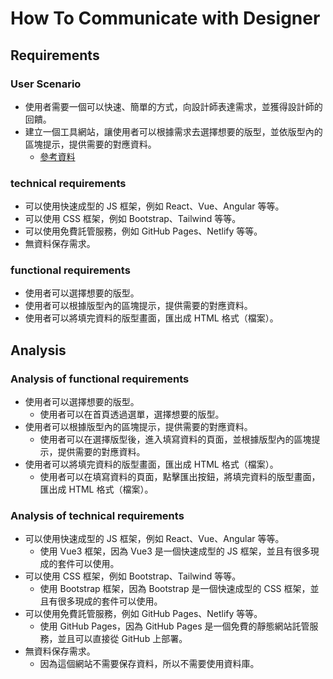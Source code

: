 # How To Communicate with Designer

## Requirements

### User Scenario

- 使用者需要一個可以快速、簡單的方式，向設計師表達需求，並獲得設計師的回饋。
- 建立一個工具網站，讓使用者可以根據需求去選擇想要的版型，並依版型內的區塊提示，提供需要的對應資料。
  - [參考資料](https://docs.google.com/presentation/d/1Kc39MRu0zTwyE0K6LLO7B8KMdPf-konx_-PL0SN75tE/edit?slide=id.g33e1fcaf5bf_0_133#slide=id.g33e1fcaf5bf_0_133)

### technical requirements

- 可以使用快速成型的 JS 框架，例如 React、Vue、Angular 等等。
- 可以使用 CSS 框架，例如 Bootstrap、Tailwind 等等。
- 可以使用免費託管服務，例如 GitHub Pages、Netlify 等等。
- 無資料保存需求。

### functional requirements

- 使用者可以選擇想要的版型。
- 使用者可以根據版型內的區塊提示，提供需要的對應資料。
- 使用者可以將填完資料的版型畫面，匯出成 HTML 格式（檔案）。

## Analysis

### Analysis of functional requirements

- 使用者可以選擇想要的版型。
  - 使用者可以在首頁透過選單，選擇想要的版型。
- 使用者可以根據版型內的區塊提示，提供需要的對應資料。
  - 使用者可以在選擇版型後，進入填寫資料的頁面，並根據版型內的區塊提示，提供需要的對應資料。
- 使用者可以將填完資料的版型畫面，匯出成 HTML 格式（檔案）。
  - 使用者可以在填寫資料的頁面，點擊匯出按鈕，將填完資料的版型畫面，匯出成 HTML 格式（檔案）。

### Analysis of technical requirements

- 可以使用快速成型的 JS 框架，例如 React、Vue、Angular 等等。
  - 使用 Vue3 框架，因為 Vue3 是一個快速成型的 JS 框架，並且有很多現成的套件可以使用。
- 可以使用 CSS 框架，例如 Bootstrap、Tailwind 等等。
  - 使用 Bootstrap 框架，因為 Bootstrap 是一個快速成型的 CSS 框架，並且有很多現成的套件可以使用。
- 可以使用免費託管服務，例如 GitHub Pages、Netlify 等等。
  - 使用 GitHub Pages，因為 GitHub Pages 是一個免費的靜態網站託管服務，並且可以直接從 GitHub 上部署。
- 無資料保存需求。
  - 因為這個網站不需要保存資料，所以不需要使用資料庫。
